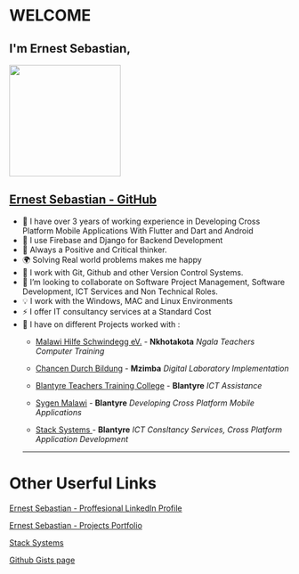 # WELCOME
## I'm Ernest Sebastian,
<img src="https://user-images.githubusercontent.com/42617594/166211684-ec23a3d4-2dcd-437c-8a6a-a9d2f4b6c76a.jpg" height=200 width=200/>

<!-- [![Ashutosh's github activity graph](https://github-readme-activity-graph.cyclic.app/graph?username=Xebastian)](https://github.com/ashutosh00710/github-readme-activity-graph)
 -->
## <a href="https://github.com/Xebastian" title="GitHub Profile">Ernest Sebastian - GitHub</a>
- 🌱 I have over 3 years of working experience in Developing Cross Platform Mobile Applications With Flutter and Dart and Android
- 🙌 I use Firebase and Django for Backend Development 
- 🙂 Always a Positive and Critical thinker. 
- 🌍 Solving Real world problems makes me happy
- 🧩 I work with Git, Github and other Version Control Systems.
- 💞️ I’m looking to collaborate on Software Project Management, Software Development, ICT Services and Non Technical Roles.
- 💡 I work with the Windows, MAC and Linux Environments
- ⚡ I offer IT consultancy services at a Standard Cost 
- 🎒 I have on different Projects worked with :
  * <a href="https://malawi-hilfe-schwindegg.de/" title="Home M-HS. eV.">Malawi Hilfe Schwindegg eV.</a> - <b>Nkhotakota</b><i> Ngala Teachers Computer Training</i>
  * <a href="https://www.chancendurchbildung.de/" title="CdB eV.">Chancen Durch Bildung</a> - <b>Mzimba</b> <i>Digital Laboratory Implementation</i>
  * <a href="https://blantyrettc.wordpress.com" title="Blantyre Teachers Training College - Achieving Excellence">Blantyre Teachers Training College</a> - <b>Blantyre</b>  <i>ICT Assistance</i>
  * <a href="https://sygenmw.com/" title="Sygen Malawi - Tech Simplified">Sygen Malawi</a> - <b>Blantyre</b> <i> Developing Cross Platform Mobile Applications </i>
  
  * <a href="https://stacksystemsmw.000webhostapp.com/Home.html" title="Stack Systems Website">Stack Systems </a>- <b>Blantyre</b> <i> ICT Consltancy Services, Cross Platform Application Development </i>
  __________________________________________
# Other Userful Links
  
  <a href="https://linkedin.com/in/sebastianernest" title="Linkedin Profile">Ernest Sebastian - Proffesional LinkedIn Profile</a>
  
  <a href="https://ernestsebastian.nicepage.io" title="Projects Portfolio">Ernest Sebastian - Projects Portfolio</a>
  
  <a href="https://stacksystemsmw.000webhostapp.com/Home.html" title="Stack Systems Website">Stack Systems </a>
 
  <a href="https://gist.github.com/XeBastian/" title="Github Gists">Github Gists page</a>
  
<!-- [![GitHub Streak](https://streak-stats.demolab.com?user=Xebastian&theme=dark&border_radius=11&ring=DD0000)](https://git.io/streak-stats) -->
 <!---
XeBastian/XeBastian is a ✨ special ✨ repository because its `README.md` (this file) appears on your GitHub profile.
You can click the Preview link to take a look at your changes.
--->
